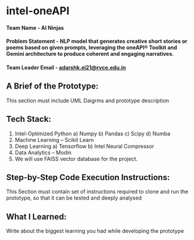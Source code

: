 # intel-oneAPI

#### Team Name - AI Ninjas
#### Problem Statement - NLP model that generates creative short stories or poems based on given prompts, leveraging the oneAPI® Toolkit and Gemini architecture to produce coherent and engaging narratives.
#### Team Leader Email - adarshk.ei21@rvce.edu.in

## A Brief of the Prototype:
  This section must include UML Daigrms and prototype description
  
## Tech Stack: 
   1. Intel-Optimized Python
      a) Numpy b) Pandas c) Scipy d) Numba
   2. Machine Learning – Scikit Learn
   3. Deep Learning
      a) Tensorflow
      b) Intel Neural Compressor
   4. Data Analytics – Modin
   5. We will use FAISS vector database for the project.
   
## Step-by-Step Code Execution Instructions:
  This Section must contain set of instructions required to clone and run the prototype, so that it can be tested and deeply analysed
  
## What I Learned:
   Write about the biggest learning you had while developing the prototype
